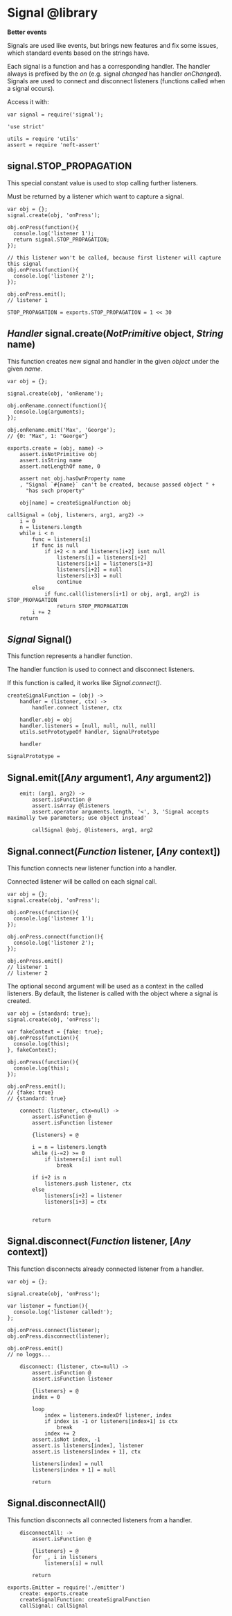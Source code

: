 Signal @library
======

**Better events**

Signals are used like events, but brings new features and fix some issues, which
standard events based on the strings have.

Each signal is a function and has a corresponding handler.
The handler always is prefixed by the *on* (e.g. signal *changed* has handler *onChanged*).
Signals are used to connect and disconnect listeners (functions called when a signal occurs).

Access it with:
```
var signal = require('signal');
```

	'use strict'

	utils = require 'utils'
	assert = require 'neft-assert'

signal.STOP_PROPAGATION
-----------------------

This special constant value is used to stop calling further listeners.

Must be returned by a listener which want to capture a signal.

```
var obj = {};
signal.create(obj, 'onPress');

obj.onPress(function(){
  console.log('listener 1');
  return signal.STOP_PROPAGATION;
});

// this listener won't be called, because first listener will capture this signal
obj.onPress(function(){
  console.log('listener 2');
});

obj.onPress.emit();
// listener 1
```

	STOP_PROPAGATION = exports.STOP_PROPAGATION = 1 << 30

*Handler* signal.create(*NotPrimitive* object, *String* name)
-------------------------------------------------------------

This function creates new signal and handler in the given *object* under the given *name*.

```
var obj = {};

signal.create(obj, 'onRename');

obj.onRename.connect(function(){
  console.log(arguments);
});

obj.onRename.emit('Max', 'George');
// {0: "Max", 1: "George"}
```

	exports.create = (obj, name) ->
		assert.isNotPrimitive obj
		assert.isString name
		assert.notLengthOf name, 0

		assert not obj.hasOwnProperty name
		, "Signal `#{name}` can't be created, because passed object " +
		  "has such property"

		obj[name] = createSignalFunction obj

	callSignal = (obj, listeners, arg1, arg2) ->
		i = 0
		n = listeners.length
		while i < n
			func = listeners[i]
			if func is null
				if i+2 < n and listeners[i+2] isnt null
					listeners[i] = listeners[i+2]
					listeners[i+1] = listeners[i+3]
					listeners[i+2] = null
					listeners[i+3] = null
					continue
			else
				if func.call(listeners[i+1] or obj, arg1, arg2) is STOP_PROPAGATION
					return STOP_PROPAGATION
			i += 2
		return

*Signal* Signal()
-------------------

This function represents a handler function.

The handler function is used to connect and disconnect listeners.

If this function is called, it works like *Signal.connect()*.

	createSignalFunction = (obj) ->
		handler = (listener, ctx) ->
			handler.connect listener, ctx

		handler.obj = obj
		handler.listeners = [null, null, null, null]
		utils.setPrototypeOf handler, SignalPrototype

		handler

	SignalPrototype =

Signal.emit([*Any* argument1, *Any* argument2])
-----------------------------------------------

		emit: (arg1, arg2) ->
			assert.isFunction @
			assert.isArray @listeners
			assert.operator arguments.length, '<', 3, 'Signal accepts maximally two parameters; use object instead'

			callSignal @obj, @listeners, arg1, arg2

Signal.connect(*Function* listener, [*Any* context])
----------------------------------------------------

This function connects new listener function into a handler.

Connected listener will be called on each signal call.

```
var obj = {};
signal.create(obj, 'onPress');

obj.onPress(function(){
  console.log('listener 1');
});

obj.onPress.connect(function(){
  console.log('listener 2');
});

obj.onPress.emit()
// listener 1
// listener 2
```

The optional second argument will be used as a context in the called listeners.
By default, the listener is called with the object where a signal is created.

```
var obj = {standard: true};
signal.create(obj, 'onPress');

var fakeContext = {fake: true};
obj.onPress(function(){
  console.log(this);
}, fakeContext);

obj.onPress(function(){
  console.log(this);
});

obj.onPress.emit();
// {fake: true}
// {standard: true}
```

		connect: (listener, ctx=null) ->
			assert.isFunction @
			assert.isFunction listener

			{listeners} = @

			i = n = listeners.length
			while (i-=2) >= 0
				if listeners[i] isnt null
					break

			if i+2 is n
				listeners.push listener, ctx
			else
				listeners[i+2] = listener
				listeners[i+3] = ctx


			return

Signal.disconnect(*Function* listener, [*Any* context])
-------------------------------------------------------

This function disconnects already connected listener from a handler.

```
var obj = {};

signal.create(obj, 'onPress');

var listener = function(){
  console.log('listener called!');
};

obj.onPress.connect(listener);
obj.onPress.disconnect(listener);

obj.onPress.emit()
// no loggs...
```

		disconnect: (listener, ctx=null) ->
			assert.isFunction @
			assert.isFunction listener

			{listeners} = @
			index = 0

			loop
				index = listeners.indexOf listener, index
				if index is -1 or listeners[index+1] is ctx
					break
				index += 2
			assert.isNot index, -1
			assert.is listeners[index], listener
			assert.is listeners[index + 1], ctx

			listeners[index] = null
			listeners[index + 1] = null

			return

Signal.disconnectAll()
----------------------

This function disconnects all connected listeners from a handler.

		disconnectAll: ->
			assert.isFunction @

			{listeners} = @
			for _, i in listeners
				listeners[i] = null

			return

	exports.Emitter = require('./emitter')
		create: exports.create
		createSignalFunction: createSignalFunction
		callSignal: callSignal
